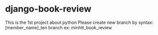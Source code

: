 # django-book-review
This is the 1st project about python 
Please create new branch by syntax: [member_name]_ten branch
ex: minhtt_book_review 
